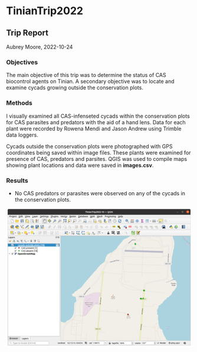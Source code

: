 # TinianTrip2022

## Trip Report

Aubrey Moore, 2022-10-24

### Objectives

The main objective of this trip was to determine the status of CAS biocontrol agents on Tinian. A secondary objective was to locate and examine cycads growing outside the conservation plots.

### Methods

I visually examined all CAS-infenseted cycads within the conservation plots for CAS parasites and predators with the aid of a hand lens. Data for each plant were recorded by Rowena Mendi and Jason Andrew using Trimble data loggers.

Cycads outside the conservation plots were photographed with GPS coordinates being saved within image files. These plants were examined for presence of CAS, predators and parsites. QGIS was used to compile maps showing plant locations and data were saved in **images.csv**.

### Results

* No CAS predators or parasites were observed on any of the cycads in the conservation plots.

![](northern-Tinian.png)
